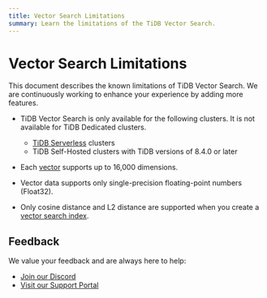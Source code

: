 ```yaml
---
title: Vector Search Limitations
summary: Learn the limitations of the TiDB Vector Search.
---
```


# Vector Search Limitations

This document describes the known limitations of TiDB Vector Search. We are continuously working to enhance your experience by adding more features.

- TiDB Vector Search is only available for the following clusters. It is not available for TiDB Dedicated clusters.

    - [TiDB Serverless](/tidb-cloud/select-cluster-tier.md#tidb-serverless) clusters
    - TiDB Self-Hosted clusters with TiDB versions of 8.4.0 or later

- Each [vector](/vector-search-data-types.md) supports up to 16,000 dimensions.

- Vector data supports only single-precision floating-point numbers (Float32).

- Only cosine distance and L2 distance are supported when you create a [vector search index](/vector-search-index.md).

## Feedback

We value your feedback and are always here to help:

- [Join our Discord](https://discord.gg/zcqexutz2R)
- [Visit our Support Portal](https://tidb.support.pingcap.com/)
